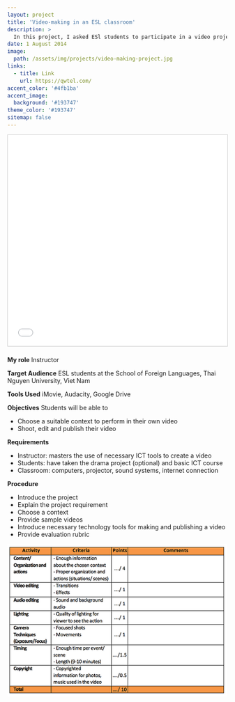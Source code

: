 ```yaml
---
layout: project
title: 'Video-making in an ESL classroom'
description: >
  In this project, I asked ESl students to participate in a video project to express their knowledge of previous lessons. Students had opportunities to practice real situations, and adapt technologies to create fun and informative videos. Students chose a context to produce an 8-10 minute video in group of four or five students.
date: 1 August 2014
image: 
  path: /assets/img/projects/video-making-project.jpg
links:
  - title: Link
    url: https://qwtel.com/
accent_color: '#4fb1ba'
accent_image:
  background: '#193747'
theme_color: '#193747'
sitemap: false
---
```

<iframe src="//www.slideshare.net/slideshow/embed_code/key/aYLWLeL3O18gTW" width="595" height="485" frameborder="0" marginwidth="0" marginheight="0" scrolling="no" style="border:1px solid #CCC; border-width:1px; margin-bottom:5px; max-width: 100%;" allowfullscreen> </iframe>

**My role** Instructor

**Target Audience** ESL students at the School of Foreign Languages, Thai Nguyen University, Viet Nam

**Tools Used** iMovie, Audacity, Google Drive

**Objectives** 
Students will be able to
- Choose a suitable context to perform in their own video
- Shoot, edit and publish their video

**Requirements**
- Instructor: masters the use of necessary ICT tools to create a video
- Students: have taken the drama project (optional) and basic ICT course
- Classroom: computers, projector, sound systems, internet connection

**Procedure**
- Introduce the project
- Explain the project requirement
- Choose a context
- Provide sample videos
- Introduce necessary technology tools for making and publishing a video
- Provide evaluation rubric

​<img align="center" src="/assets/img/projects/video-making-rubric.jpg">
